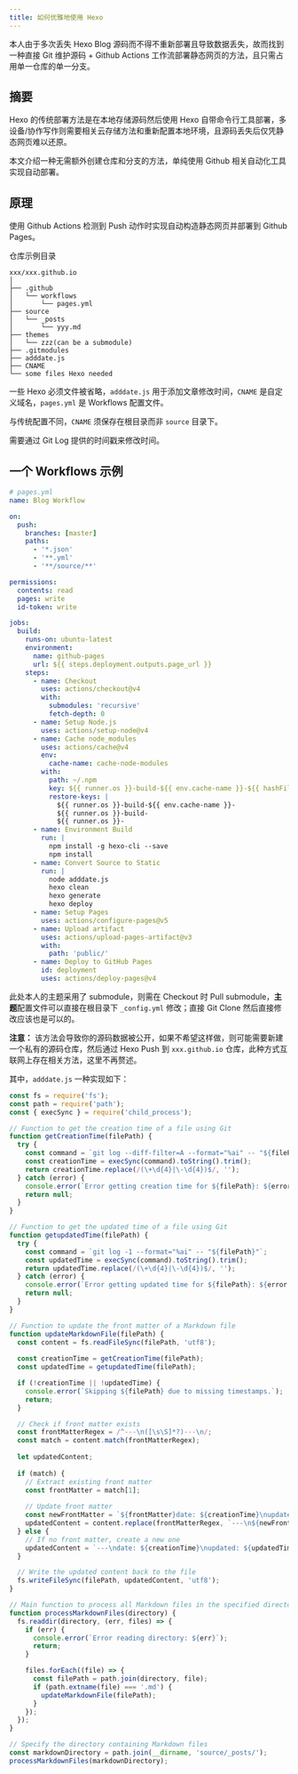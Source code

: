 ```yaml
---
title: 如何优雅地使用 Hexo
---
```


本人由于多次丢失 Hexo Blog 源码而不得不重新部署且导致数据丢失，故而找到一种直接 Git 维护源码 + Github Actions 工作流部署静态网页的方法，且只需占用单一仓库的单一分支。

<!-- more -->

## 摘要

Hexo 的传统部署方法是在本地存储源码然后使用 Hexo 自带命令行工具部署，多设备/协作写作则需要相关云存储方法和重新配置本地环境，且源码丢失后仅凭静态网页难以还原。

本文介绍一种无需额外创建仓库和分支的方法，单纯使用 Github 相关自动化工具实现自动部署。

## 原理

使用 Github Actions 检测到 Push 动作时实现自动构造静态网页并部署到 Github Pages。

仓库示例目录

```
xxx/xxx.github.io
│
├── .github
│	└── workflows
│		└── pages.yml
├── source
│	└── _posts
│		└── yyy.md
├── themes
│	└── zzz(can be a submodule)
├── .gitmodules
├── adddate.js
├── CNAME
└── some files Hexo needed
```

一些 Hexo 必须文件被省略，`adddate.js` 用于添加文章修改时间，`CNAME` 是自定义域名，`pages.yml` 是 Workflows 配置文件。

与传统配置不同，`CNAME` 须保存在根目录而非 `source` 目录下。

需要通过 Git Log 提供的时间戳来修改时间。

## 一个 Workflows 示例

```yml
# pages.yml
name: Blog Workflow

on:
  push:
    branches: [master]
    paths:
      - '*.json'
      - '**.yml'
      - '**/source/**'

permissions:
  contents: read
  pages: write
  id-token: write

jobs:
  build:
    runs-on: ubuntu-latest
    environment:
      name: github-pages
      url: ${{ steps.deployment.outputs.page_url }}
    steps:
      - name: Checkout
        uses: actions/checkout@v4
        with:
          submodules: 'recursive'
          fetch-depth: 0
      - name: Setup Node.js
        uses: actions/setup-node@v4
      - name: Cache node_modules 
        uses: actions/cache@v4
        env:
          cache-name: cache-node-modules
        with:
          path: ~/.npm
          key: ${{ runner.os }}-build-${{ env.cache-name }}-${{ hashFiles('**/package-lock.json') }}
          restore-keys: |
            ${{ runner.os }}-build-${{ env.cache-name }}-
            ${{ runner.os }}-build-
            ${{ runner.os }}-
      - name: Environment Build
        run: |
          npm install -g hexo-cli --save
          npm install
      - name: Convert Source to Static
        run: |
          node adddate.js
          hexo clean
          hexo generate
          hexo deploy
      - name: Setup Pages
        uses: actions/configure-pages@v5
      - name: Upload artifact
        uses: actions/upload-pages-artifact@v3
        with:
          path: 'public/'
      - name: Deploy to GitHub Pages
        id: deployment
        uses: actions/deploy-pages@v4
```

此处本人的主题采用了 submodule，则需在 Checkout 时 Pull submodule，**主题**配置文件可以直接在根目录下 `_config.yml` 修改；直接 Git Clone 然后直接修改应该也是可以的。

**注意：** 该方法会导致你的源码数据被公开，如果不希望这样做，则可能需要新建一个私有的源码仓库，然后通过 Hexo Push 到 `xxx.github.io` 仓库，此种方式互联网上存在相关方法，这里不再赘述。

其中，`adddate.js` 一种实现如下：

```js
const fs = require('fs');
const path = require('path');
const { execSync } = require('child_process');

// Function to get the creation time of a file using Git
function getCreationTime(filePath) {
  try {
    const command = `git log --diff-filter=A --format="%ai" -- "${filePath}" | tail -n 1`;
    const creationTime = execSync(command).toString().trim();
    return creationTime.replace(/(\+\d{4}|\-\d{4})$/, '');
  } catch (error) {
    console.error(`Error getting creation time for ${filePath}: ${error.message}`);
    return null;
  }
}

// Function to get the updated time of a file using Git
function getupdatedTime(filePath) {
  try {
    const command = `git log -1 --format="%ai" -- "${filePath}"`;
    const updatedTime = execSync(command).toString().trim();
    return updatedTime.replace(/(\+\d{4}|\-\d{4})$/, '');
  } catch (error) {
    console.error(`Error getting updated time for ${filePath}: ${error.message}`);
    return null;
  }
}

// Function to update the front matter of a Markdown file
function updateMarkdownFile(filePath) {
  const content = fs.readFileSync(filePath, 'utf8');
  
  const creationTime = getCreationTime(filePath);
  const updatedTime = getupdatedTime(filePath);

  if (!creationTime || !updatedTime) {
    console.error(`Skipping ${filePath} due to missing timestamps.`);
    return;
  }

  // Check if front matter exists
  const frontMatterRegex = /^---\n([\s\S]*?)---\n/;
  const match = content.match(frontMatterRegex);
  
  let updatedContent;
  
  if (match) {
    // Extract existing front matter
    const frontMatter = match[1];
    
    // Update front matter
    const newFrontMatter = `${frontMatter}date: ${creationTime}\nupdated: ${updatedTime}\n`;
    updatedContent = content.replace(frontMatterRegex, `---\n${newFrontMatter}---\n`);
  } else {
    // If no front matter, create a new one
    updatedContent = `---\ndate: ${creationTime}\nupdated: ${updatedTime}\n---\n${content}`;
  }

  // Write the updated content back to the file
  fs.writeFileSync(filePath, updatedContent, 'utf8');
}

// Main function to process all Markdown files in the specified directory
function processMarkdownFiles(directory) {
  fs.readdir(directory, (err, files) => {
    if (err) {
      console.error(`Error reading directory: ${err}`);
      return;
    }

    files.forEach((file) => {
      const filePath = path.join(directory, file);
      if (path.extname(file) === '.md') {
        updateMarkdownFile(filePath);
      }
    });
  });
}

// Specify the directory containing Markdown files
const markdownDirectory = path.join(__dirname, 'source/_posts/');
processMarkdownFiles(markdownDirectory);
```

